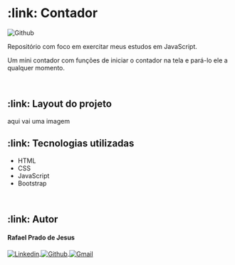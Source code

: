 <h1>:link: Contador</h1>

<img alt="Github" src="https://img.shields.io/github/license/rafaelpradoj/contador">

<p>
  Repositório com foco em exercitar meus estudos em JavaScript.
</p>

<p>Um mini contador com funções de iniciar o contador na tela e pará-lo ele a qualquer momento.</p>

<br>

<h2>:link: Layout do projeto</h2>
aqui vai uma imagem

<br>

<h2>:link: Tecnologias utilizadas</h2>
<ul>
 <li>HTML</li>
 <li>CSS</li>
 <li>JavaScript</li>
 <li>Bootstrap</li>
</ul>

<br>

<h2>:link: Autor</h2>

<h4>Rafael Prado de Jesus</h4>
<p>
  <a href="https://www.linkedin.com/in/rafaelpradoj/" target="_blank">
    <img align="center" src="https://img.shields.io/badge/-Linkedin-%230077B5?style=for-the-badge&logo=linkedin&logoColor=white" alt="Linkedin">
  </a>
  
  <a href="https://github.com/rafaelpradoj" target="_blank">
    <img align="center" src="https://img.shields.io/badge/GitHub-100000?style=for-the-badge&logo=github&logoColor=white" alt="Github">
  </a>
  
  <a href="mailto:rafaelpradoj@gmail.com" title="rafaelpradoj@gmail.com">
    <img align="center" src="https://img.shields.io/badge/Gmail-D14836?style=for-the-badge&logo=gmail&logoColor=white" alt="Gmail">
 </a>
</p>
